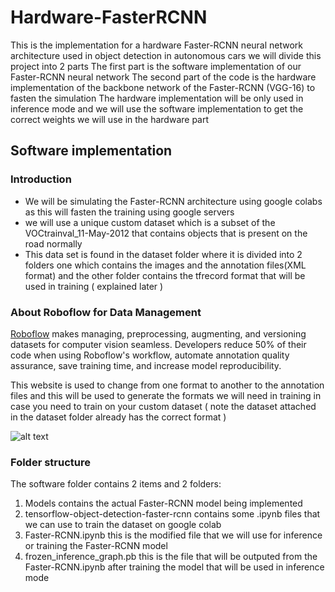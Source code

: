 # Hardware-FasterRCNN
This is the implementation for a hardware Faster-RCNN neural network architecture used in object detection in autonomous cars we will divide this project into 2 parts
The first part is the software implementation of our Faster-RCNN neural network
The second part of the code is the hardware implementation of the backbone network of the Faster-RCNN (VGG-16) to fasten the simulation 
The hardware implementation will be only used in inference mode and we will use the software implementation to get the correct weights we will 
use in the hardware part


## Software implementation

### Introduction


* We will be simulating the Faster-RCNN architecture using google colabs as this will fasten the training using google servers
* we will use a unique custom dataset which is a subset of the VOCtrainval_11-May-2012 that contains objects that is present on the road normally 
* This data set is found in the dataset folder where it is divided into 2 folders one which contains the images and the annotation files(XML format) and the 
other folder contains the tfrecord format that will be used in training ( explained later )


### About Roboflow for Data Management

[Roboflow](https://roboflow.ai) makes managing, preprocessing, augmenting, and versioning datasets for computer vision seamless.
Developers reduce 50% of their code when using Roboflow's workflow, automate annotation quality assurance, save training time, and increase model reproducibility.

This website is used to change from one format to another to the annotation files and this will be used to generate the formats we will need in training 
in case you need to train on your custom dataset ( note the dataset attached in the dataset folder already has the correct format )

![alt text](https://i.imgur.com/WHFqYSJ.png)


### Folder structure 

 
 The software folder contains 2 items and 2 folders:
 1. Models contains the actual Faster-RCNN model being implemented 
 2. tensorflow-object-detection-faster-rcnn contains some .ipynb files that we can use to train the dataset on google colab 
 3. Faster-RCNN.ipynb this is the modified file that we will use for inference or training the Faster-RCNN model
 4. frozen_inference_graph.pb this is the file that will be outputed from the Faster-RCNN.ipynb after training the model that will be used in inference mode
 
 













 
